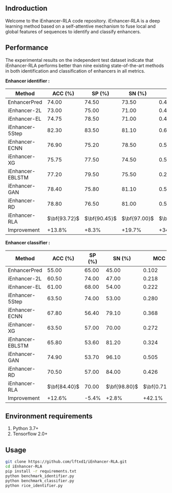 ## Indroduction

Welcome to the iEnhancer-RLA code repository. iEnhancer-RLA is a deep learning method based on a self-attentive mechanism to fuse local and global features of sequences to identify and classify enhancers.



## Performance

The experimental results on the independent test dataset indicate that iEnhancer-RLA performs better than nine existing state-of-the-art methods in both identification and classification of enhancers in all metrics.

**Enhancer identifier :** 

| Method           | ACC (%)      | SP (%)       | SN (%)       | MCC          |
| ---------------- | ------------ | ------------ | ------------ | ------------ |
| EnhancerPred     | $74.00$      | $74.50$      | $73.50$      | $0.480$      |
| iEnhancer-2L     | $73.00$      | $75.00$      | $71.00$      | $0.460$      |
| iEnhancer-EL     | $74.75$      | $78.50$      | $71.00$      | $0.496$      |
| iEnhancer-5Step  | $82.30$      | $83.50$      | $81.10$      | $0.650$      |
| iEnhancer-ECNN   | $76.90$      | $75.20$      | $78.50$      | $0.537$      |
| iEnhancer-XG     | $75.75$      | $77.50$      | $74.50$      | $0.515$      |
| iEnhancer-EBLSTM | $77.20$      | $79.50$      | $75.50$      | $0.272$      |
| iEnhancer-GAN    | $78.40$      | $75.80$      | $81.10$      | $0.567$      |
| iEnhancer-RD     | $78.80$      | $76.50$      | $81.00$      | $0.576$      |
| iEnhancer-RLA    | $\bf{93.72}$ | $\bf{90.45}$ | $\bf{97.00}$ | $\bf{0.876}$ |
| Improvement      | +$13.8$%     | +$8.3$%      | +$19.7$%     | +$34.7$%     |

**Enhancer classifier :** 

| Method           | ACC (%)      | SP (%)  | SN (%)       | MCC          |
| ---------------- | ------------ | ------- | ------------ | ------------ |
| EnhancerPred     | $55.00$      | $65.00$ | $45.00$      | $0.102$      |
| iEnhancer-2L     | $60.50$      | $74.00$ | $47.00$      | $0.218$      |
| iEnhancer-EL     | $61.00$      | $68.00$ | $54.00$      | $0.222$      |
| iEnhancer-5Step  | $63.50$      | $74.00$ | $53.00$      | $0.280$      |
| iEnhancer-ECNN   | $67.80$      | $56.40$ | $79.10$      | $0.368$      |
| iEnhancer-XG     | $63.50$      | $57.00$ | $70.00$      | $0.272$      |
| iEnhancer-EBLSTM | $65.80$      | $53.60$ | $81.20$      | $0.324$      |
| iEnhancer-GAN    | $74.90$      | $53.70$ | $96.10$      | $0.505$      |
| iEnhancer-RD     | $70.50$      | $57.00$ | $84.00$      | $0.426$      |
| iEnhancer-RLA    | $\bf{84.40}$ | $70.00$ | $\bf{98.80}$ | $\bf{0.718}$ |
| Improvement      | +12.6%       | -5.4%   | +2.8%        | +42.1%       |



## Environment requirements

1. Python 3.7+
2. Tensorflow 2.0+



## Usage

```bash
git clone https://github.com/lftxd1/iEnhancer-RLA.git
cd iEnhancer-RLA
pip install -r requirements.txt
python benchmark_identifier.py
python benchmark_classifier.py
python rice_identifier.py 
```

